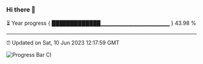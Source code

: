 ### Hi there 👋

⏳ Year progress { █████████████▁▁▁▁▁▁▁▁▁▁▁▁▁▁▁▁▁ } 43.98 %

---

⏰ Updated on Sat, 10 Jun 2023 12:17:59 GMT

![Progress Bar CI](https://github.com/liununu/liununu/workflows/Progress%20Bar%20CI/badge.svg)
